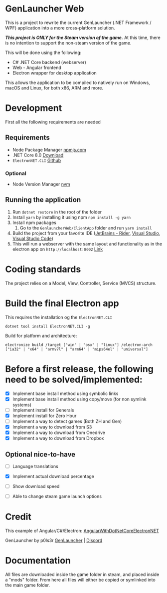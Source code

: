 # GenLauncher Web

This is a project to rewrite the current GenLauncher (.NET Framework / WPF) application into a more cross-platform solution.

***This project is ONLY for the Steam version of the game.*** At this time, there is no intention to support the non-steam version of the game.


This will be done using the following:
* C\# .NET Core backend (webserver)
* Web - Angular frontend
* Electron wrapper for desktop application

This allows the application to be compiled to natively run on Windows, macOS and Linux, for both x86, ARM and more.


# Development
First all the following requirements are needed

## Requirements
* Node Package Manager [npmjs.com](https://www.npmjs.com/)
* .NET Core 8.0 [Download](https://dotnet.microsoft.com/en-us/download)
* `ElectronNET.CLI` [Github](https://github.com/ElectronNET/Electron.NET)

### Optional
* Node Version Manager [nvm](https://nvm.sh)


## Running the application

1. Run `dotnet restore` in the root of the folder
2. Install `yarn` by installing it using npm `npm install -g yarn`
3. Install npm packages
   1. Go to the `GenlauncherWeb/ClientApp` folder and run `yarn install`
4. Build the project from your favorite IDE ([JetBrains - Rider](https://www.jetbrains.com/rider/), [Visual Studio](https://visualstudio.microsoft.com/), [Visual Studio Code](https://code.visualstudio.com/))
5. This will run a webserver with the same layout and functionality as in the electron app on `http://localhost:8002` [Link](http://localhost:8002)


# Coding standards
The project relies on a Model, View, Controller, Service (MVCS) structure.


# Build the final Electron app
This requires the installation og the `ElectronNET.CLI`

```dotnet tool install ElectronNET.CLI -g```

Build for platform and architecture:
```
electronize build /target ["win" | "osx" | "linux"] /electron-arch ["ia32" | "x64" | "armv7l" | "arm64" | "mips64el" | "universal"]
```




# Before a first release, the following need to be solved/implemented:
- [x] Implement base install method using symbolic links
- [x] Implement base install method using copy/move (for non symlink systems)
- [ ] Implement install for Generals
- [x] Implement install for Zero Hour
- [ ] Implement a way to detect games (Both ZH and Gen)
- [x] Implement a way to download from S3
- [x] Implement a way to download from Onedrive
- [x] Implement a way to download from Dropbox

## Optional nice-to-have
- [ ] Language translations
- [x] Implement actual download percentage
- [ ] Show download speed
- [ ] Able to change steam game launch options


# Credit

This example of Angular/C#/Electron: [AngularWithDotNetCoreElectronNET](https://github.com/rajeshsuramalla/AngularWithDotNetCoreElectronNET)

GenLauncher by p0ls3r [GenLauncher](https://github.com/p0ls3r/GenLauncher) | [Discord](https://discord.gg/fFGpudz5hV)



# Documentation

All files are downloaded inside the game folder in steam, and placed inside a "mods" folder. 
From here all files will either be copied or symlinked into the main game folder.
